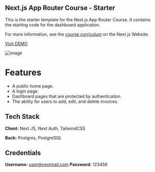 ## Next.js App Router Course - Starter

This is the starter template for the Next.js App Router Course. It contains the starting code for the dashboard application.

For more information, see the [course curriculum](https://nextjs.org/learn) on the Next.js Website.

[Visit DEMO](https://nextjs-dashboard-git-master-trebolcrm.vercel.app/)

![image](https://github.com/szuluaga-beep/nextjs-dashboard/assets/69664305/83dc8782-af90-4d1a-8dfc-66e0dd57bd48)

# Features
- A public home page.
- A login page.
- Dashboard pages that are protected by authentication.
- The ability for users to add, edit, and delete invoices.

## Tech Stack

**Client:** Next JS, Next Auth, TailwindCSS

**Back:** Postgres, PostgreSQL

## Credentials

**Username:** user@nextmail.com
**Password:** 123456

